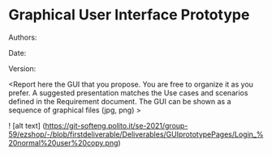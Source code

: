 # Graphical User Interface Prototype  

Authors:

Date:

Version:

\<Report here the GUI that you propose. You are free to organize it as you prefer. A suggested presentation matches the Use cases and scenarios defined in the Requirement document. The GUI can be shown as a sequence of graphical files (jpg, png)  >

! [alt text] (https://git-softeng.polito.it/se-2021/group-59/ezshop/-/blob/firstdeliverable/Deliverables/GUIprototypePages/Login_%20normal%20user%20copy.png)
